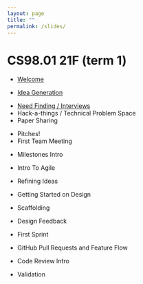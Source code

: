 ```yaml
---
layout: page
title: ""
permalink: /slides/
---
```



# CS98.01 21F (term 1)
<!-- * Welcome -->
* [Welcome](00_welcome/)
<!-- * Idea Generation -->
* [Idea Generation](01_ideas/)
<!-- * Need Finding / Interviews -->
* [Need Finding / Interviews](01_interviews/)
* Hack-a-things / Technical Problem Space
* Paper Sharing
<!-- * [Paper Sharing](02_paper_sharing/) -->
* Pitches! 
* First Team Meeting
<!-- * [First Team Meeting](03_first-team-meeting) -->
* Milestones Intro
<!-- * [Milestones](02_paper_sharing/) -->
<!-- https://tinyurl.com/cs98-20w-pitches -->
<!-- EE* [Pitch Intro](02_pitch_intro/) -->
* Intro To Agile
<!-- EE idea pitches and paper sharing -->
* Refining Ideas
<!-- * [Refining Ideas](04_user-personas) -->
* Getting Started on Design
<!-- * [Getting Started on Design](04_design)  -->
* Scaffolding
<!-- * [Scaffolding](05_scaffolding) -->
* Design Feedback
<!-- * [Design Feedback](05_design_feedback) -->
* First Sprint
<!-- * [First Sprint](05_first-sprint) -->
* GitHub Pull Requests and Feature Flow
<!-- * [GitHub Pull Requests](05_github-prs) -->
* Code Review Intro
<!-- * [Code Review Intro](07_code_review/) -->
* Validation

<!-- # CS98.02 21W (term 2) -->
<!-- * [Welcome back!](20_welcome/) -->

<!-- * [Success Validation](24_success_validation/) -->

<!-- * [Code Review 2](22_code_review/) -->


<!-- ### Together -->
<!-- * [Sharing is Caring](30_sharing-is-caring/) -->

<!-- * [Teams, Teams, Teams](31_teamsteamsteams) -->
<!-- * [Feedback Session](33_feedback_session) -->
